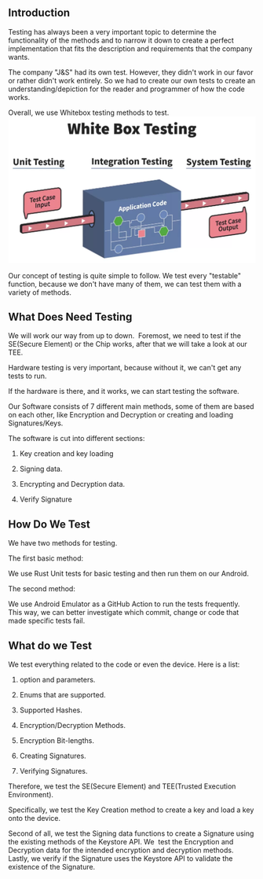 
## Introduction
Testing has always been a very important topic to determine the functionality of the methods and to narrow it down to create a perfect implementation that fits the description and requirements that the company wants.

The company "J&S" had its own test. However, they didn't work in our favor or rather didn't work entirely. So we had to create our own tests to create an understanding/depiction for the reader and programmer of how the code works.

Overall, we use Whitebox testing methods to test.
![a relative link](../assets/img/whiteboxTesting.png)

Our concept of testing is quite simple to follow. We test every "testable" function, because we don't have many of them, we can test them with a variety of methods.


## What Does Need Testing


We will work our way from up to down.  Foremost, we need to test if the SE(Secure Element) or the Chip works, after that we will take a look at our TEE.

Hardware testing is very important, because without it, we can't get any tests to run.

If the hardware is there, and it works, we can start testing the software.

Our Software consists of 7 different main methods, some of them are based on each other, like Encryption and Decryption or creating and loading Signatures/Keys.

  

The software is cut into different sections:

1. Key creation and key loading

2. Signing data. 

3. Encrypting and Decryption data.

4. Verify Signature

## How Do We Test
We have two methods for testing. 

The first basic method:

We use Rust Unit tests for basic testing and then run them on our Android.

  
The second method:

We use Android Emulator as a GitHub Action to run the tests frequently. This way, we can better investigate which commit, change or code that made specific tests fail.



## What do we Test
We test everything related to the code or even the device. Here is a list:

1. option and parameters. 

2. Enums that are supported.

3. Supported Hashes. 

4. Encryption/Decryption Methods.

5. Encryption Bit-lengths.

6. Creating Signatures.

7. Verifying Signatures.

Therefore, we test the SE(Secure Element) and TEE(Trusted Execution Environment). 
  
Specifically, we test the Key Creation method to create a key and load a key onto the device.

Second of all, we test the Signing data functions to create a Signature using the existing methods of the Keystore API. We  test the Encryption and Decryption data for the intended encryption and decryption methods. Lastly, we verify if the Signature uses the Keystore API to validate the existence of the Signature.



